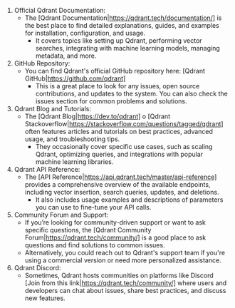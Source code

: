 1. Official Qdrant Documentation:
    - The [Qdrant Documentation|https://qdrant.tech/documentation/] is the best place to find detailed explanations, guides, and examples for installation, configuration, and usage.
        - It covers topics like setting up Qdrant, performing vector searches, integrating with machine learning models, managing metadata, and more.
2. GitHub Repository:
    - You can find Qdrant's official GitHub repository here: [Qdrant GitHub|https://github.com/qdrant]
        - This is a great place to look for any issues, open source contributions, and updates to the system. You can also check the issues section for common problems and solutions.
3. Qdrant Blog and Tutorials:
    - The [Qdrant Blog|https://dev.to/qdrant] o [Qdrant Stackoverflow|https://stackoverflow.com/questions/tagged/qdrant] often features articles and tutorials on best practices, advanced usage, and troubleshooting tips.
        - They occasionally cover specific use cases, such as scaling Qdrant, optimizing queries, and integrations with popular machine learning libraries.
4. Qdrant API Reference:
    - The [API Reference|https://api.qdrant.tech/master/api-reference] provides a comprehensive overview of the available endpoints, including vector insertion, search queries, updates, and deletions.
        - It also includes usage examples and descriptions of parameters you can use to fine-tune your API calls.
5. Community Forum and Support:
    - If you’re looking for community-driven support or want to ask specific questions, the [Qdrant Community Forum|https://qdrant.tech/community/] is a good place to ask questions and find solutions to common issues.
    - Alternatively, you could reach out to Qdrant's support team if you're using a commercial version or need more personalized assistance.
6. Qdrant Discord:
    - Sometimes, Qdrant hosts communities on platforms like Discord [Join from this link|https://qdrant.tech/community/] where users and developers can chat about issues, share best practices, and discuss new features.
